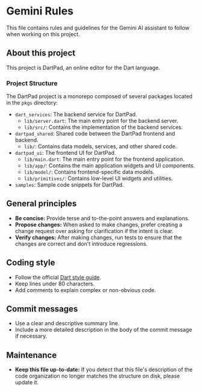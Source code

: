 # Gemini Rules

This file contains rules and guidelines for the Gemini AI assistant to follow
when working on this project.

## About this project

This project is DartPad, an online editor for the Dart language.

### Project Structure

The DartPad project is a monorepo composed of several packages located in the
`pkgs` directory:

- `dart_services`: The backend service for DartPad.
  - `lib/server.dart`: The main entry point for the backend server.
  - `lib/src/`: Contains the implementation of the backend services.
- `dartpad_shared`: Shared code between the DartPad frontend and backend.
  - `lib/`: Contains data models, services, and other shared code.
- `dartpad_ui`: The frontend UI for DartPad.
  - `lib/main.dart`: The main entry point for the frontend application.
  - `lib/app/`: Contains the main application widgets and UI components.
  - `lib/model/`: Contains frontend-specific data models.
  - `lib/primitives/`: Contains low-level UI widgets and utilities.
- `samples`: Sample code snippets for DartPad.

## General principles

- **Be concise:** Provide terse and to-the-point answers and explanations.
- **Propose changes:** When asked to make changes, prefer creating a change
  request over asking for clarification if the intent is clear.
- **Verify changes:** After making changes, run tests to ensure that the changes
  are correct and don't introduce regressions.

## Coding style

- Follow the official
  [Dart style guide](https://dart.dev/guides/language/effective-dart/style).
- Keep lines under 80 characters.
- Add comments to explain complex or non-obvious code.

## Commit messages

- Use a clear and descriptive summary line.
- Include a more detailed description in the body of the commit message if
  necessary.

## Maintenance

- **Keep this file up-to-date:** If you detect that this file's description of
  the code organization no longer matches the structure on disk, please update
  it.
